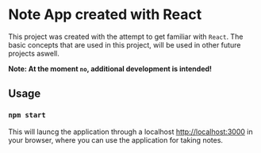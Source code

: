 # Note App created with React

This project was created with the attempt to get familiar with `React`. The basic concepts that are used in this project, will be used in other future projects aswell.

**Note: At the moment `no`, additional development is intended!**

## Usage

### `npm start`

This will launcg the application through a localhost [http://localhost:3000](http://localhost:3000) in your browser, where you can use the application for taking notes.
